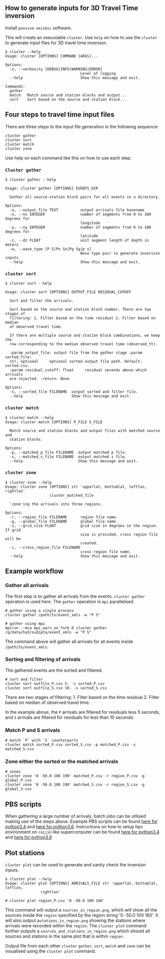 ## How to generate inputs for 3D Travel Time inversion

Install `passive-seismic` software.

This will create an executable `cluster`. Use `help` on how to use the 
`cluster` to generate input files for 3D travel time inversion.

    $ cluster --help
    Usage: cluster [OPTIONS] COMMAND [ARGS]...

    Options:
      -v, --verbosity [DEBUG|INFO|WARNING|ERROR]
                                      Level of logging
      --help                          Show this message and exit.
    
    Commands:
      gather
      match   Match source and station blocks and output...
      sort    Sort based on the source and station block...

    
## Four steps to travel time input files

There are three steps to the input file generation in the following sequence:

    cluster gather
    cluster sort
    cluster match
    cluster zone
    
Use help on each command like this on how to use each step:


### `Cluster gather`
    $ cluster gather --help
    
    Usage: cluster gather [OPTIONS] EVENTS_DIR
    
      Gather all source-station block pairs for all events in a directory.
    
    Options:
      -o, --output_file TEXT          output arrivals file basename
      -x, --nx INTEGER                number of segments from 0 to 360 degrees for
                                      longitude
      -y, --ny INTEGER                number of segments from 0 to 180 degrees for
                                      latitude
      -z, --dz FLOAT                  unit segment length of depth in meters
      -w, --wave_type [P S|Pn Sn|Pg Sg|p s]
                                      Wave type pair to generate inversion inputs
      --help                          Show this message and exit.

### `cluster sort`

    $ cluster sort --help
    
    Usage: cluster sort [OPTIONS] OUTPUT_FILE RESIDUAL_CUTOFF
    
      Sort and filter the arrivals.
    
      Sort based on the source and station block number. There are two stages of
      filtering: 1. Filter based on the time residual 2. Filter based on median
      of observed travel time.
    
      If there are multiple source and station block combinations, we keep the
      row corresponding to the median observed travel time (observed_tt).
    
      :param output_file: output file from the gather stage :param sorted_file:
      str, optional     optional sorted output file path. Default: sorted.csv.
      :param residual_cutoff: float     residual seconds above which arrivals
      are rejected. :return: None
    
    Options:
      -s, --sorted_file FILENAME  output sorted and filter file.
      --help                      Show this message and exit.

### `cluster match`

    $ cluster match --help
    Usage: cluster match [OPTIONS] P_FILE S_FILE
    
      Match source and station blocks and output files with matched source and
      station blocks.
    
    Options:
      -p, --matched_p_file FILENAME  output matched p file.
      -s, --matched_s_file FILENAME  output matched s file.
      --help                         Show this message and exit.
 

### `cluster zone`
    $ cluster zone --help
    Usage: cluster zone [OPTIONS] str 'upperlat, bottomlat, leftlon, rightlon'
                        cluster_matched_file
    
      `zone'ing the arrivals into three regions.
    
    Options:
      -r, --region_file FILENAME      region file name.
      -g, --global_file FILENAME      global file name.
      -s, --grid_size FLOAT           grid size in degrees in the region. If grid
                                      size is provided, cross region file will be
                                      created.
      -c, --cross_region_file FILENAME
                                      cross region file name.
      --help                          Show this message and exit.



## Example workflow

### Gather all arrivals

The first step is to gather all arrivals from the events. `cluster gather` 
operation is used here. The `gather` operation is `mpi` parallelised. 
    
    # gather using a single process
    cluster gather /path/to/event_xmls -w "P S"
    
    # gather using mpi
    mpirun --mca mpi_warn_on_fork 0 cluster gather /g/data/ha3/sudipta/event_xmls -w "P S" 

The command above will gather all arrivals for all events inside 
`/path/to/event_xmls`.      
    
### Sorting and filtering of arrivals

The gathered events are the sorted and filtered. 
        
    # sort and filter
    cluster sort outfile_P.csv 5. -s sorted_P.csv
    cluster sort outfile_S.csv 10. -s sorted_S.csv
    
There are two stages of filtering:
    1. Filter based on the time residual
    2. Filter based on median of observed travel time.

In the example above, the `P` arrivals are filtered for residuals 
less 5 seconds, and `S` arrivals are filtered for residuals for less than 10 seconds. 

### Match P and S arrivals

    # match `P` with `S` counterparts
    cluster match sorted_P.csv sorted_S.csv -p matched_P.csv -s matched_S.csv

### Zone either the sorted or the matched arrivals

    # zones
    cluster zone '0 -50.0 100 190' matched_P.csv -r region_P.csv -g global_P.csv
    cluster zone '0 -50.0 100 190' matched_S.csv -r region_S.csv -g global_S.csv
    
## PBS scripts

When gathering a large number of arrivals, batch jobs can be utilised making use
 of the steps above. Example PBS scripts can be found [here for python3.4](../../scripts/hpc/cluster.sh) and 
[here for python3.6](../../scripts/hpc/cluster36.sh). Instructions on how to setup hpc 
environment on `raijin` like supercomputer can be found [here for python3.4](../../scripts/hpc/README.rst) and 
[here for python3.6](../../scripts/hpc/READMEPY36.sh)


## Plot stations

`cluster plot` can be used to generate and sanity check the inversion inputs. 

    $ cluster plot --help
    Usage: cluster plot [OPTIONS] ARRIVALS_FILE str 'upperlat, bottomlat, leftlon,
                    rightlon'
  
    # cluster plot region_P.csv '0 -50.0 100 160'

This command will output a `sources_in_region.png`, which will show all the 
sources inside the `region` specified by the region string '0 -50.0 100 160'. 
It will also output a`stations_in_region.png` showing the stations where 
arrivals were recorded within the `region`. The `cluster plot` command 
further outputs a `sources_and_stations_in_region.png` which should all 
sources and stations in the same plot that is within `region`.

Output file from each other `cluster` `gather`, `sort`, `match` and `zone`
    can be visualised using the `cluster plot` command.
